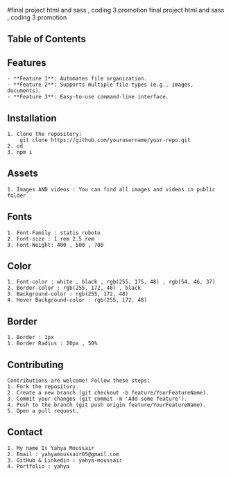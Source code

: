  #final project html and sass , coding 3 promotion
    final project html and sass , coding 3 promotion
## Table of Contents
## Features
    - **Feature 1**: Automates file organization.
    - **Feature 2**: Supports multiple file types (e.g., images, documents).
    - **Feature 3**: Easy-to-use command-line interface.
## Installation
    1. Clone the repository:
        git clone https://github.com/yourusername/your-repo.git
    2. cd 
    3. npm i
## Assets
    1. Images AND videos : You can find all images and videos in public folder
## Fonts
    1. Font-Family : statis roboto
    2. Font-size : 1 rem 2.5 rem
    3. Font-Weight: 400 , 500 , 700
## Color
    1. Font-color : white , black , rgb(255, 175, 48) , rgb(54, 46, 37)
    2. Border-color : rgb(255, 172, 48) , black
    3. Background-color : rgb(255, 172, 48)
    4. Hover Background-color : rgb(255, 172, 48)
## Border
    1. Border : 1px
    1. Border Radius : 20px , 50%
## Contributing
    Contributions are welcome! Follow these steps:
    1. Fork the repository.
    2. Create a new branch (git checkout -b feature/YourFeatureName).
    3. Commit your changes (git commit -m 'Add some feature').
    4. Push to the branch (git push origin feature/YourFeatureName).
    5. Open a pull request.
## Contact
    1. My name Is Yahya Moussair
    2. Email : yahyamoussair05@gmail.com
    3. GitHub & Linkedin : yahya-moussair
    4. Portfolio : yahya

